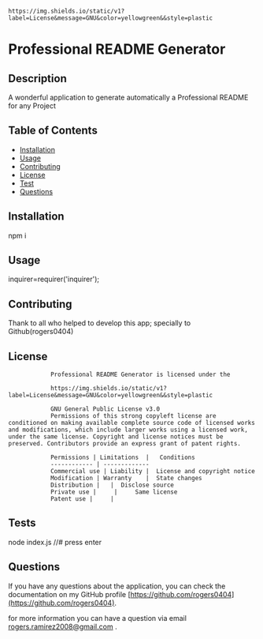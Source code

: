 
                                                                                        https://img.shields.io/static/v1?label=License&message=GNU&color=yellowgreen&&style=plastic

# Professional README Generator

## Description 

A wonderful application to generate automatically a Professional README for any Project

## Table of Contents

* [Installation](#installation)
* [Usage](#usage)
* [Contributing](#ontributing)
* [License](#license)
* [Test](#test)
* [Questions](#questions)


## Installation

npm i

## Usage 

inquirer=requirer('inquirer');

## Contributing

Thank to all who helped to develop this app; specially to Github(rogers0404)

## License


                Professional README Generator is licensed under the

                https://img.shields.io/static/v1?label=License&message=GNU&color=yellowgreen&&style=plastic
                
                GNU General Public License v3.0
                Permissions of this strong copyleft license are conditioned on making available complete source code of licensed works and modifications, which include larger works using a licensed work, under the same license. Copyright and license notices must be preserved. Contributors provide an express grant of patent rights.

                Permissions | Limitations  |   Conditions
                ------------ | -------------
                Commercial use | Liability |  License and copyright notice
                Modification | Warranty    |  State changes
                Distribution |   |  Disclose source
                Private use |     |     Same license
                Patent use |     |
            

## Tests

node index.js //# press enter

## Questions

If you have any questions about the application, you can check the documentation on my GitHub profile [https://github.com/rogers0404](https://github.com/rogers0404).

for more information you can have a question via email [rogers.ramirez2008@gmail.com](rogers.ramirez2008@gmail.com)  .
    